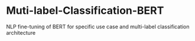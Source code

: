 # Muti-label-Classification-BERT
NLP fine-tuning of BERT for specific use case and multi-label classification architecture
